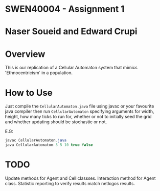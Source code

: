 # SWEN40004 - Assignment 1
# Naser Soueid and Edward Crupi

# Overview
This is our replication of a Cellular Automaton system that mimics 'Ethnocentricism' in a population.

# How to Use
Just compile the `CellularAutomaton.java` file using javac or your favourite java compiler then run `CellularAutomaton` specifying arguments for width, height, how many ticks to run for, whether or not to initially seed the grid and whether updating should be stochastic or not.

E.G:

```java
javac CellularAutomaton.java
java CellularAutomaton 5 5 10 true false
```

# TODO
Update methods for Agent and Cell classses. Interaction method for Agent class. Statistic reporting to verify results match netlogos results.
